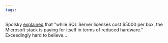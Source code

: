 ```yaml
---
tags: 
---
```


Spolsky [explained](http://www.readwriteweb.com/archives/anthropology_the_art_of_building_a_successful_soci.php) that "while SQL Server licenses cost $5000 per box, the Microsoft stack is paying for itself in terms of reduced hardware." Exceedingly hard to believe...

